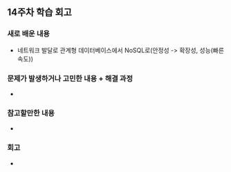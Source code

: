 ## 14주차 학습 회고
### 새로 배운 내용
- 네트워크 발달로 관계형 데이터베이스에서 NoSQL로(안정성 -> 확장성, 성능(빠른속도))




### 문제가 발생하거나 고민한 내용 + 해결 과정
- 

### 참고할만한 내용
- 


### 회고
- 
